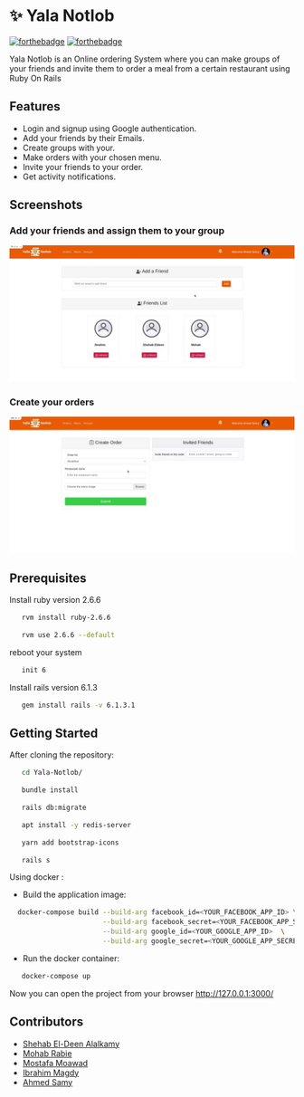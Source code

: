 # :sparkles: Yala Notlob

[![forthebadge](https://forthebadge.com/images/badges/made-with-ruby.svg)](https://forthebadge.com)
[![forthebadge](https://forthebadge.com/images/badges/built-with-love.svg)](https://forthebadge.com) 

Yala Notlob is an Online ordering System where you can make groups of your friends and invite them to order a meal from a certain restaurant using Ruby On Rails


## Features

* Login and signup using Google authentication.
* Add your friends by their Emails.
* Create groups with your.
* Make orders with your chosen menu.
* Invite your friends to your order.
* Get activity notifications.


## Screenshots

### Add your friends and assign them to your group
  ![terminal screenshot](https://raw.githubusercontent.com/ShehabEl-DeenAlalkamy/Yala-Notlob/master/friends.gif)
  
### Create your orders  
  ![terminal screenshot](https://raw.githubusercontent.com/ShehabEl-DeenAlalkamy/Yala-Notlob/master/createOrder.gif)
  
 
## Prerequisites  

Install ruby version 2.6.6
 ```sh
    rvm install ruby-2.6.6
 ```
 ```sh
    rvm use 2.6.6 --default
 ```
reboot your system 
 ```sh
    init 6
 ```

Install rails version 6.1.3
 ```sh
    gem install rails -v 6.1.3.1
 ```

## Getting Started

After cloning the repository:

 ```sh
    cd Yala-Notlob/
 ```

 ```sh
    bundle install
 ```
 
 ```sh
    rails db:migrate
 ```
 
 ```sh
    apt install -y redis-server
 ```

 ```sh
    yarn add bootstrap-icons
 ```
 
 ```sh
    rails s
 ```
 
Using docker :
* Build the application image:
 ```sh
   docker-compose build --build-arg facebook_id=<YOUR_FACEBOOK_APP_ID> \
                        --build-arg facebook_secret=<YOUR_FACEBOOK_APP_SECRET \
                        --build-arg google_id=<YOUR_GOOGLE_APP_ID>  \
                        --build-arg google_secret=<YOUR_GOOGLE_APP_SECRET>
 ```
* Run the docker container: 
 ```sh
    docker-compose up
 ```

Now you can open the project from your browser http://127.0.0.1:3000/


## Contributors

* [Shehab El-Deen Alalkamy](https://github.com/ShehabEl-DeenAlalkamy)
* [Mohab Rabie](https://github.com/mohabrabie)
* [Mostafa Moawad](https://github.com/Mostafa-Moawad)
* [Ibrahim Magdy](https://github.com/ebrahimmagdy)
* [Ahmed Samy](https://github.com/Ahmedsamymahrous)
